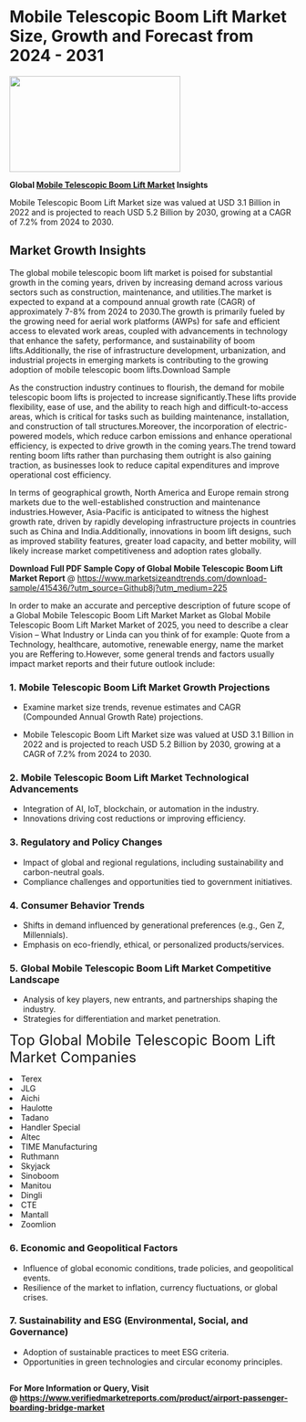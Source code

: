 <H1>Mobile Telescopic Boom Lift Market Size, Growth and Forecast from 2024 - 2031</H1><img class="aligncenter size-medium wp-image-584254" src="https://thirdeyenews.in/wp-content/uploads/2024/09/Global-Market-Research-300x168.jpeg" alt="" width="300" height="168" /><p><strong>Global&nbsp;<a href="https://www.marketsizeandtrends.com/download-sample/415436/?utm_source=Github8j?utm_medium=225">Mobile Telescopic Boom Lift Market</a> Insights</strong></p><p>Mobile Telescopic Boom Lift Market size was valued at USD 3.1 Billion in 2022 and is projected to reach USD 5.2 Billion by 2030, growing at a CAGR of 7.2% from 2024 to 2030.</p><p><h2>Market Growth Insights</h2> <p>The global mobile telescopic boom lift market is poised for substantial growth in the coming years, driven by increasing demand across various sectors such as construction, maintenance, and utilities.The market is expected to expand at a compound annual growth rate (CAGR) of approximately 7-8% from 2024 to 2030.The growth is primarily fueled by the growing need for aerial work platforms (AWPs) for safe and efficient access to elevated work areas, coupled with advancements in technology that enhance the safety, performance, and sustainability of boom lifts.Additionally, the rise of infrastructure development, urbanization, and industrial projects in emerging markets is contributing to the growing adoption of mobile telescopic boom lifts.Download Sample</p> <p>As the construction industry continues to flourish, the demand for mobile telescopic boom lifts is projected to increase significantly.These lifts provide flexibility, ease of use, and the ability to reach high and difficult-to-access areas, which is critical for tasks such as building maintenance, installation, and construction of tall structures.Moreover, the incorporation of electric-powered models, which reduce carbon emissions and enhance operational efficiency, is expected to drive growth in the coming years.The trend toward renting boom lifts rather than purchasing them outright is also gaining traction, as businesses look to reduce capital expenditures and improve operational cost efficiency.</p> <p>In terms of geographical growth, North America and Europe remain strong markets due to the well-established construction and maintenance industries.However, Asia-Pacific is anticipated to witness the highest growth rate, driven by rapidly developing infrastructure projects in countries such as China and India.Additionally, innovations in boom lift designs, such as improved stability features, greater load capacity, and better mobility, will likely increase market competitiveness and adoption rates globally.</p> <p></p><p><span class=""><strong>Download Full PDF Sample Copy of Global Mobile Telescopic Boom Lift Market Report</strong> @ <a href="https://www.marketsizeandtrends.com/download-sample/415436/?utm_source=Github8j?utm_medium=225" target="_blank">https://www.marketsizeandtrends.com/download-sample/415436/?utm_source=Github8j?utm_medium=225</a></span></p><p>In order to make an accurate and perceptive description of future scope of a Global&nbsp;Mobile Telescopic Boom Lift Market Market as Global&nbsp;Mobile Telescopic Boom Lift Market Market of 2025, you need to describe a clear Vision &ndash; What Industry or Linda can you think of for example: Quote from a Technology, healthcare, automotive, renewable energy, name the market you are Reffering to.However, some general trends and factors usually impact market reports and their future outlook include:</p><h3>1.&nbsp;<strong>Mobile Telescopic Boom Lift Market Growth Projections</strong></h3><ul><li>Examine market size trends, revenue estimates and CAGR (Compounded Annual Growth Rate) projections.</li><li><p>Mobile Telescopic Boom Lift Market size was valued at USD 3.1 Billion in 2022 and is projected to reach USD 5.2 Billion by 2030, growing at a CAGR of 7.2% from 2024 to 2030.</p></li></ul><h3>2.&nbsp;<strong>Mobile Telescopic Boom Lift Market Technological Advancements</strong></h3><ul><li>Integration of AI, IoT, blockchain, or automation in the industry.</li><li>Innovations driving cost reductions or improving efficiency.</li></ul><h3>3.&nbsp;<strong>Regulatory and Policy Changes</strong></h3><ul><li>Impact of global and regional regulations, including sustainability and carbon-neutral goals.</li><li>Compliance challenges and opportunities tied to government initiatives.</li></ul><h3>4.&nbsp;<strong>Consumer Behavior Trends</strong></h3><ul><li>Shifts in demand influenced by generational preferences (e.g., Gen Z, Millennials).</li><li>Emphasis on eco-friendly, ethical, or personalized products/services.</li></ul><h3>5.&nbsp;<strong>Global Mobile Telescopic Boom Lift Market Competitive Landscape</strong></h3><ul><li>Analysis of key players, new entrants, and partnerships shaping the industry.</li><li>Strategies for differentiation and market penetration.</li></ul><p data-pm-slice="1 1 []"><span style="color: inherit; font-family: inherit; font-size: 25px;">Top Global Mobile Telescopic Boom Lift Market Companies</span></p><div class="" data-test-id=""><p><li>Terex</li><li> JLG</li><li> Aichi</li><li> Haulotte</li><li> Tadano</li><li> Handler Special</li><li> Altec</li><li> TIME Manufacturing</li><li> Ruthmann</li><li> Skyjack</li><li> Sinoboom</li><li> Manitou</li><li> Dingli</li><li> CTE</li><li> Mantall</li><li> Zoomlion</li></p></div><h3>6.&nbsp;<strong>Economic and Geopolitical Factors</strong></h3><ul><li>Influence of global economic conditions, trade policies, and geopolitical events.</li><li>Resilience of the market to inflation, currency fluctuations, or global crises.</li></ul><h3>7.&nbsp;<strong>Sustainability and ESG (Environmental, Social, and Governance)</strong></h3><ul><li>Adoption of sustainable practices to meet ESG criteria.</li><li>Opportunities in green technologies and circular economy principles.</li></ul><h2><strong style="font-size: 14px;">For More Information or Query, Visit @&nbsp;</strong><a style="background-color: #ffffff; font-size: 14px;" href="https://www.marketsizeandtrends.com/report/mobile-telescopic-boom-lift-market/" target="_blank">https://www.verifiedmarketreports.com/product/airport-passenger-boarding-bridge-market</a></h2>